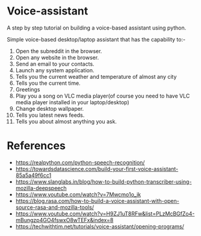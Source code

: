 # Voice-assistant

A step by step tutorial on building a voice-based assistant using python.

Simple voice-based desktop/laptop assistant that has the capability to:-
1. Open the subreddit in the browser.
2. Open any website in the browser.
3. Send an email to your contacts.
4. Launch any system application.
5. Tells you the current weather and temperature of almost any city
6. Tells you the current time.
7. Greetings
8. Play you a song on VLC media player(of course you need to have VLC media player installed in your laptop/desktop)
9. Change desktop wallpaper.
10. Tells you latest news feeds.
11. Tells you about almost anything you ask.


# References

- https://realpython.com/python-speech-recognition/
- https://towardsdatascience.com/build-your-first-voice-assistant-85a5a49f6cc1
- https://www.slanglabs.in/blog/how-to-build-python-transcriber-using-mozilla-deepspeech
- https://www.youtube.com/watch?v=7Mwcmo1o_ik
- https://blog.rasa.com/how-to-build-a-voice-assistant-with-open-source-rasa-and-mozilla-tools/
- https://www.youtube.com/watch?v=H9ZJ1uT8RFw&list=PLzMcBGfZo4-mBungzp4GO4fswxO8wTEFx&index=8
- https://techwithtim.net/tutorials/voice-assistant/opening-programs/
